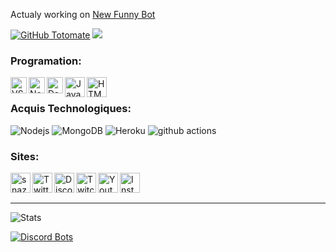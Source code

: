 Actualy working on [New Funny Bot](https://top.gg/bot/787648998403080222) <div>[![GitHub Totomate](https://img.shields.io/github/followers/Totomate?label=follow&style=social)](https://github.com/Totomate) ![](n)</div>

### Programation:
<p>
  <img align="left" alt="VSC" width="26px" src="https://api.iconify.design/mdi:visual-studio-code.svg?color=%2300fef4&height=32" />
  <img align="left" alt="Node.js" width="26px" src="https://api.iconify.design/mdi:nodejs.svg?color=%2300fef4&height=32" />
  <img align="left" alt="Database" width="26px" src="https://api.iconify.design/mdi:database.svg?color=%2300fef4&height=32" />
  <img align="left" alt="JavaScript" width="32px" src="https://api.iconify.design/mdi:language-javascript.svg?color=%2300fef4&height=32" />

  <img align="left" alt="HTML5" width="32px" src="https://api.iconify.design/mdi:language-html5.svg?color=%2300fef4&height=32" />
 
</p>

<br>

### Acquis Technologiques:

<p>
  <img alt="Nodejs" src="https://img.shields.io/badge/-Nodejs-43853d?style=flat-square&logo=Node.js&logoColor=white" />
  <img alt="MongoDB" src="https://img.shields.io/badge/-MongoDB-13aa52?style=flat-square&logo=mongodb&logoColor=white" />
  <img alt="Heroku" src="https://img.shields.io/badge/-Heroku-7313aa?style=flat-square&logo=heroku&logoColor=white" />
  <img alt="github actions" src="https://img.shields.io/badge/-Github_Actions-2088FF?style=flat-square&logo=github-actions&logoColor=white" />

</p>

[website]: https://discord.gg/qCAMmgU
[twitter]: https://twitter.com/totomatee
[discord]: https://discord.gg/qCAMmgU
[twitch]: https://www.twitch.tv/totomatee
[youtube]: https://www.youtube.com/channel/UCKpa-WUMDZ-3eh2mm9loyxw
[instagram]: https://www.instagram.com/totomate.yt/



### Sites:

[<img align="left" alt="snazzah.com" width="32px" src="https://api.iconify.design/bi:globe.svg?color=%2300fef4&height=32" />][website]
[<img align="left" alt="Twitter" width="32px" src="https://api.iconify.design/mdi:twitter.svg?color=%2300fef4&height=32" />][twitter]
[<img align="left" alt="Discord" width="32px" src="https://api.iconify.design/mdi:discord.svg?color=%2300fef4&height=32" />][discord]
[<img align="left" alt="Twitch" width="32px" src="https://api.iconify.design/mdi:twitch.svg?color=%2300fef4&height=32" />][twitch]
[<img align="left" alt="Youtube" width="32px" src="https://api.iconify.design/mdi:youtube.svg?color=%2300fef4&height=32" />][youtube]
[<img align="left" alt="Instagram" width="32px" src="https://api.iconify.design/mdi:instagram.svg?color=%2300fef4&height=32" />][instagram]

<br /><br />

---

![Stats](https://github-readme-stats.vercel.app/api?username=Totomate&title_color=246bce&text_color=ffffff&bg_color=000000&include_all_commits=true&hide_border=true&hide_title=true)

[![Discord Bots](https://top.gg/api/widget/787648998403080222.svg)](https://top.gg/bot/787648998403080222)

